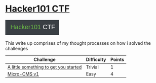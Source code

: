 # [Hacker101 CTF](https://ctf.hacker101.com/ctf)

![hacker101 Logo](hacker101-logo.png)

This write up comprises of my thought processes on how i solved the challenges

<table>
    <thead>
        <th>Challenge</th>
        <th>Difficulty</th>
        <th>Points</th>
    <thead>
    <tbody>
        <tr>
            <td>
                <a href="./a_little_something/README.md">A little something to get you started</a>
            </td>
            <td>
                Trivial
            </td>
            <td>
                1
            </td>
        </tr>
        <tr>
            <td>
                <a href="./micro_cms_v1/README.md">Micro-CMS v1</a>
            </td>
            <td>
                Easy
            </td>
            <td>
                4
            </td>
        </tr>
    </tbody>
</table>